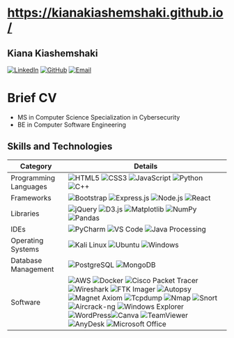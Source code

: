 # https://kianakiashemshaki.github.io/
## Kiana Kiashemshaki 

[![LinkedIn](https://img.shields.io/badge/LinkedIn-0077B5?style=for-the-badge&logo=linkedin&logoColor=white)](https://www.linkedin.com/in/kianakiashemshaki/)
[![GitHub](https://img.shields.io/badge/GitHub-181717?style=for-the-badge&logo=github&logoColor=white)](https://kianakiashemshaki.github.io) 
[![Email](https://img.shields.io/badge/Email-kkiana@bgsu.edu-0078D4?style=for-the-badge&logo=microsoft-outlook&logoColor=white)](mailto:kkiana@bgsu.edu)

# Brief CV
- MS in Computer Science Specialization in Cybersecurity
- BE in Computer Software Engineering

## Skills and Technologies

| Category              | Details                                                                                                                                                                                                                                                                                      |
|-----------------------|----------------------------------------------------------------------------------------------------------------------------------------------------------------------------------------------------------------------------------------------------------------------------------------------|
| Programming Languages | ![HTML5](https://img.shields.io/badge/HTML5-E34F26?style=for-the-badge&logo=html5&logoColor=white) ![CSS3](https://img.shields.io/badge/CSS3-1572B6?style=for-the-badge&logo=css3&logoColor=white) ![JavaScript](https://img.shields.io/badge/JavaScript-F7DF1E?style=for-the-badge&logo=javascript&logoColor=black) ![Python](https://img.shields.io/badge/Python-3776AB?style=for-the-badge&logo=python&logoColor=white) ![C++](https://img.shields.io/badge/C++-00599C?style=for-the-badge&logo=cplusplus&logoColor=white) |
| Frameworks            | ![Bootstrap](https://img.shields.io/badge/Bootstrap-563D7C?style=for-the-badge&logo=bootstrap&logoColor=white) ![Express.js](https://img.shields.io/badge/Express.js-000000?style=for-the-badge&logo=express&logoColor=white) ![Node.js](https://img.shields.io/badge/Node.js-339933?style=for-the-badge&logo=nodedotjs&logoColor=white) ![React](https://img.shields.io/badge/React-20232A?style=for-the-badge&logo=react&logoColor=61DAFB) |
| Libraries             | ![jQuery](https://img.shields.io/badge/jQuery-0769AD?style=for-the-badge&logo=jquery&logoColor=white) ![D3.js](https://img.shields.io/badge/D3.js-F9A03C?style=for-the-badge&logo=d3dotjs&logoColor=white) ![Matplotlib](https://img.shields.io/badge/Matplotlib-20232A?style=for-the-badge&logo=matplotlib&logoColor=61DAFB) ![NumPy](https://img.shields.io/badge/NumPy-013243?style=for-the-badge&logo=numpy&logoColor=white) ![Pandas](https://img.shields.io/badge/Pandas-150458?style=for-the-badge&logo=pandas&logoColor=white) |
| IDEs                  | ![PyCharm](https://img.shields.io/badge/PyCharm-000000?style=for-the-badge&logo=pycharm&logoColor=white) ![VS Code](https://img.shields.io/badge/VS_Code-007ACC?style=for-the-badge&logo=visual-studio-code&logoColor=white) ![Java Processing](https://img.shields.io/badge/Processing-006699?style=for-the-badge&logo=processingfoundation&logoColor=white) |
| Operating Systems     | ![Kali Linux](https://img.shields.io/badge/Kali_Linux-557C94?style=for-the-badge&logo=kalilinux&logoColor=white) ![Ubuntu](https://img.shields.io/badge/Ubuntu-E95420?style=for-the-badge&logo=ubuntu&logoColor=white) ![Windows](https://img.shields.io/badge/Windows-0078D6?style=for-the-badge&logo=windows&logoColor=white) |
| Database Management   | ![PostgreSQL](https://img.shields.io/badge/PostgreSQL-336791?style=for-the-badge&logo=postgresql&logoColor=white) ![MongoDB](https://img.shields.io/badge/MongoDB-47A248?style=for-the-badge&logo=mongodb&logoColor=white) |
| Software              | ![AWS](https://img.shields.io/badge/AWS-232F3E?style=for-the-badge&logo=amazon-aws&logoColor=white) ![Docker](https://img.shields.io/badge/Docker-2496ED?style=for-the-badge&logo=docker&logoColor=white) ![Cisco Packet Tracer](https://img.shields.io/badge/Cisco_Packet_Tracer-1BA0D7?style=for-the-badge&logo=cisco&logoColor=white) ![Wireshark](https://img.shields.io/badge/Wireshark-1679A7?style=for-the-badge&logo=wireshark&logoColor=white) ![FTK Imager](https://img.shields.io/badge/FTK_Imager-000000?style=for-the-badge&logo=forensicstoolkit&logoColor=white) ![Autopsy](https://img.shields.io/badge/Autopsy-FF9933?style=for-the-badge&logo=autopsy&logoColor=white) ![Magnet Axiom](https://img.shields.io/badge/Magnet_Axiom-000000?style=for-the-badge&logo=magnet&logoColor=white) ![Tcpdump](https://img.shields.io/badge/Tcpdump-4B8BBE?style=for-the-badge&logo=tcpdump&logoColor=white) ![Nmap](https://img.shields.io/badge/Nmap-0078D6?style=for-the-badge&logo=nmap&logoColor=white) ![Snort](https://img.shields.io/badge/Snort-FF9933?style=for-the-badge&logo=snort&logoColor=white) ![Aircrack-ng](https://img.shields.io/badge/Aircrack_ng-1679A7?style=for-the-badge&logo=aircrack-ng&logoColor=white) ![Windows Explorer](https://img.shields.io/badge/Windows_Explorer-0078D6?style=for-the-badge&logo=windows&logoColor=white) ![WordPress](https://img.shields.io/badge/WordPress-21759B?style=for-the-badge&logo=wordpress&logoColor=white)![Canva](https://img.shields.io/badge/Canva-00C4CC?style=for-the-badge&logo=canva&logoColor=white) ![TeamViewer](https://img.shields.io/badge/TeamViewer-0098D9?style=for-the-badge&logo=teamviewer&logoColor=white) ![AnyDesk](https://img.shields.io/badge/AnyDesk-7B3E90?style=for-the-badge&logo=anydesk&logoColor=white) ![Microsoft Office](https://img.shields.io/badge/Microsoft_Office-D83B01?style=for-the-badge&logo=microsoft-office&logoColor=white) |



